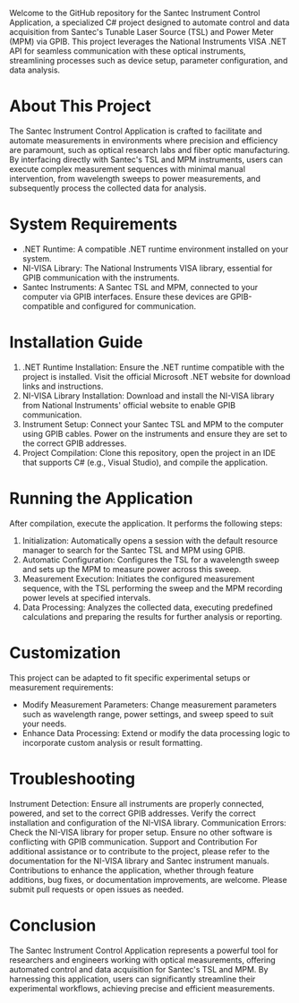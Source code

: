 Welcome to the GitHub repository for the Santec Instrument Control Application, a specialized C# project designed to automate control and data acquisition from Santec's Tunable Laser Source (TSL) and Power Meter (MPM) via GPIB. This project leverages the National Instruments VISA .NET API for seamless communication with these optical instruments, streamlining processes such as device setup, parameter configuration, and data analysis.

# About This Project
The Santec Instrument Control Application is crafted to facilitate and automate measurements in environments where precision and efficiency are paramount, such as optical research labs and fiber optic manufacturing. By interfacing directly with Santec's TSL and MPM instruments, users can execute complex measurement sequences with minimal manual intervention, from wavelength sweeps to power measurements, and subsequently process the collected data for analysis.

# System Requirements
* .NET Runtime: A compatible .NET runtime environment installed on your system.
* NI-VISA Library: The National Instruments VISA library, essential for GPIB communication with the instruments.
* Santec Instruments: A Santec TSL and MPM, connected to your computer via GPIB interfaces. Ensure these devices are GPIB-compatible and configured for communication.

# Installation Guide
1. .NET Runtime Installation: Ensure the .NET runtime compatible with the project is installed. Visit the official Microsoft .NET website for download links and instructions.
2. NI-VISA Library Installation: Download and install the NI-VISA library from National Instruments' official website to enable GPIB communication.
3. Instrument Setup: Connect your Santec TSL and MPM to the computer using GPIB cables. Power on the instruments and ensure they are set to the correct GPIB addresses.
4. Project Compilation: Clone this repository, open the project in an IDE that supports C# (e.g., Visual Studio), and compile the application.

# Running the Application
After compilation, execute the application. It performs the following steps:

1. Initialization: Automatically opens a session with the default resource manager to search for the Santec TSL and MPM using GPIB.
2. Automatic Configuration: Configures the TSL for a wavelength sweep and sets up the MPM to measure power across this sweep.
3. Measurement Execution: Initiates the configured measurement sequence, with the TSL performing the sweep and the MPM recording power levels at specified intervals.
4. Data Processing: Analyzes the collected data, executing predefined calculations and preparing the results for further analysis or reporting.

# Customization
This project can be adapted to fit specific experimental setups or measurement requirements:
* Modify Measurement Parameters: Change measurement parameters such as wavelength range, power settings, and sweep speed to suit your needs.
* Enhance Data Processing: Extend or modify the data processing logic to incorporate custom analysis or result formatting.

# Troubleshooting
Instrument Detection: Ensure all instruments are properly connected, powered, and set to the correct GPIB addresses. Verify the correct installation and configuration of the NI-VISA library.
Communication Errors: Check the NI-VISA library for proper setup. Ensure no other software is conflicting with GPIB communication.
Support and Contribution
For additional assistance or to contribute to the project, please refer to the documentation for the NI-VISA library and Santec instrument manuals. Contributions to enhance the application, whether through feature additions, bug fixes, or documentation improvements, are welcome. Please submit pull requests or open issues as needed.

# Conclusion
The Santec Instrument Control Application represents a powerful tool for researchers and engineers working with optical measurements, offering automated control and data acquisition for Santec's TSL and MPM. By harnessing this application, users can significantly streamline their experimental workflows, achieving precise and efficient measurements.